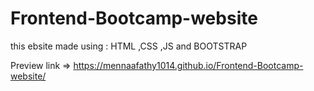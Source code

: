 # Frontend-Bootcamp-website
this ebsite made using :
HTML ,CSS ,JS and BOOTSTRAP

Preview link => https://mennaafathy1014.github.io/Frontend-Bootcamp-website/
